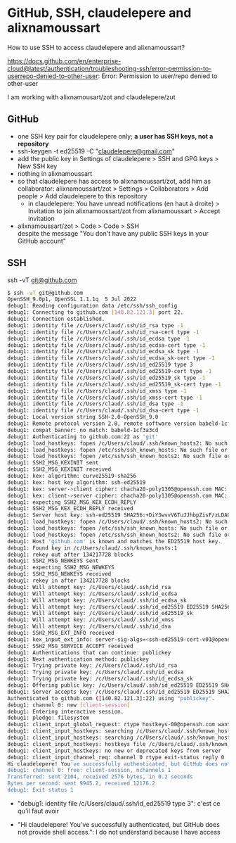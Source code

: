 # GitHub, SSH, claudelepere and alixnamoussart

How to use SSH to access claudelepere and alixnamoussart?

https://docs.github.com/en/enterprise-cloud@latest/authentication/troubleshooting-ssh/error-permission-to-userrepo-denied-to-other-user: Error: Permission to user/repo denied to other-user

I am working with alixnamousart/zot and claudelepere/zut

## GitHub

- one SSH key pair for claudelepere only; **a user has SSH keys, not a repository**
- ssh-keygen -t ed25519 -C "claudelepere@gmail.com"
- add the public key in Settings of claudelepere > SSH and GPG keys > New SSH key
- nothing in alixnamoussart
- so that claudelepere has access to alixnamoussart/zot, add him as collaborator: alixnamoussart/zot > Settings > Collaborators > Add people > Add claudelepere to this repository
  - in claudelepere: You have unread notifications (en haut à droite) > Invitation to join alixnamoussart/zot from alixnamoussart > Accept invitation
- alixnamoussart/zot > Code > Code > SSH  
despite the message "You don't have any public SSH keys in your GitHub account"

## SSH

ssh -vT git@github.com

```bash
$ ssh -vT git@github.com
OpenSSH_9.0p1, OpenSSL 1.1.1q  5 Jul 2022
debug1: Reading configuration data /etc/ssh/ssh_config
debug1: Connecting to github.com [140.82.121.3] port 22.
debug1: Connection established.
debug1: identity file /c/Users/claud/.ssh/id_rsa type -1
debug1: identity file /c/Users/claud/.ssh/id_rsa-cert type -1
debug1: identity file /c/Users/claud/.ssh/id_ecdsa type -1
debug1: identity file /c/Users/claud/.ssh/id_ecdsa-cert type -1
debug1: identity file /c/Users/claud/.ssh/id_ecdsa_sk type -1
debug1: identity file /c/Users/claud/.ssh/id_ecdsa_sk-cert type -1
debug1: identity file /c/Users/claud/.ssh/id_ed25519 type 3
debug1: identity file /c/Users/claud/.ssh/id_ed25519-cert type -1
debug1: identity file /c/Users/claud/.ssh/id_ed25519_sk type -1
debug1: identity file /c/Users/claud/.ssh/id_ed25519_sk-cert type -1
debug1: identity file /c/Users/claud/.ssh/id_xmss type -1
debug1: identity file /c/Users/claud/.ssh/id_xmss-cert type -1
debug1: identity file /c/Users/claud/.ssh/id_dsa type -1
debug1: identity file /c/Users/claud/.ssh/id_dsa-cert type -1
debug1: Local version string SSH-2.0-OpenSSH_9.0
debug1: Remote protocol version 2.0, remote software version babeld-1cf3a3cd
debug1: compat_banner: no match: babeld-1cf3a3cd
debug1: Authenticating to github.com:22 as 'git'
debug1: load_hostkeys: fopen /c/Users/claud/.ssh/known_hosts2: No such file or directory
debug1: load_hostkeys: fopen /etc/ssh/ssh_known_hosts: No such file or directory
debug1: load_hostkeys: fopen /etc/ssh/ssh_known_hosts2: No such file or directory
debug1: SSH2_MSG_KEXINIT sent
debug1: SSH2_MSG_KEXINIT received
debug1: kex: algorithm: curve25519-sha256
debug1: kex: host key algorithm: ssh-ed25519
debug1: kex: server->client cipher: chacha20-poly1305@openssh.com MAC: <implicit> compression: none
debug1: kex: client->server cipher: chacha20-poly1305@openssh.com MAC: <implicit> compression: none
debug1: expecting SSH2_MSG_KEX_ECDH_REPLY
debug1: SSH2_MSG_KEX_ECDH_REPLY received
debug1: Server host key: ssh-ed25519 SHA256:+DiY3wvvV6TuJJhbpZisF/zLDA0zPMSvHdkr4UvCOqU
debug1: load_hostkeys: fopen /c/Users/claud/.ssh/known_hosts2: No such file or directory
debug1: load_hostkeys: fopen /etc/ssh/ssh_known_hosts: No such file or directory
debug1: load_hostkeys: fopen /etc/ssh/ssh_known_hosts2: No such file or directory
debug1: Host 'github.com' is known and matches the ED25519 host key.
debug1: Found key in /c/Users/claud/.ssh/known_hosts:1
debug1: rekey out after 134217728 blocks
debug1: SSH2_MSG_NEWKEYS sent
debug1: expecting SSH2_MSG_NEWKEYS
debug1: SSH2_MSG_NEWKEYS received
debug1: rekey in after 134217728 blocks
debug1: Will attempt key: /c/Users/claud/.ssh/id_rsa
debug1: Will attempt key: /c/Users/claud/.ssh/id_ecdsa
debug1: Will attempt key: /c/Users/claud/.ssh/id_ecdsa_sk
debug1: Will attempt key: /c/Users/claud/.ssh/id_ed25519 ED25519 SHA256:wgxDflHSSj3oW27X75rBkvUVt5WWQJxT7xW12T7q3Rc
debug1: Will attempt key: /c/Users/claud/.ssh/id_ed25519_sk
debug1: Will attempt key: /c/Users/claud/.ssh/id_xmss
debug1: Will attempt key: /c/Users/claud/.ssh/id_dsa
debug1: SSH2_MSG_EXT_INFO received
debug1: kex_input_ext_info: server-sig-algs=<ssh-ed25519-cert-v01@openssh.com,ecdsa-sha2-nistp521-cert-v01@openssh.com,ecdsa-sha2-nistp384-cert-v01@openssh.com,ecdsa-sha2-nistp256-cert-v01@openssh.com,sk-ssh-ed25519-cert-v01@openssh.com,sk-ecdsa-sha2-nistp256-cert-v01@openssh.com,rsa-sha2-512-cert-v01@openssh.com,rsa-sha2-256-cert-v01@openssh.com,ssh-rsa-cert-v01@openssh.com,sk-ssh-ed25519@openssh.com,sk-ecdsa-sha2-nistp256@openssh.com,ssh-ed25519,ecdsa-sha2-nistp521,ecdsa-sha2-nistp384,ecdsa-sha2-nistp256,rsa-sha2-512,rsa-sha2-256,ssh-rsa>
debug1: SSH2_MSG_SERVICE_ACCEPT received
debug1: Authentications that can continue: publickey
debug1: Next authentication method: publickey
debug1: Trying private key: /c/Users/claud/.ssh/id_rsa
debug1: Trying private key: /c/Users/claud/.ssh/id_ecdsa
debug1: Trying private key: /c/Users/claud/.ssh/id_ecdsa_sk
debug1: Offering public key: /c/Users/claud/.ssh/id_ed25519 ED25519 SHA256:wgxDflHSSj3oW27X75rBkvUVt5WWQJxT7xW12T7q3Rc
debug1: Server accepts key: /c/Users/claud/.ssh/id_ed25519 ED25519 SHA256:wgxDflHSSj3oW27X75rBkvUVt5WWQJxT7xW12T7q3Rc
Authenticated to github.com ([140.82.121.3]:22) using "publickey".
debug1: channel 0: new [client-session]
debug1: Entering interactive session.
debug1: pledge: filesystem
debug1: client_input_global_request: rtype hostkeys-00@openssh.com want_reply 0
debug1: client_input_hostkeys: searching /c/Users/claud/.ssh/known_hosts for github.com / (none)
debug1: client_input_hostkeys: searching /c/Users/claud/.ssh/known_hosts2 for github.com / (none)
debug1: client_input_hostkeys: hostkeys file /c/Users/claud/.ssh/known_hosts2 does not exist
debug1: client_input_hostkeys: no new or deprecated keys from server
debug1: client_input_channel_req: channel 0 rtype exit-status reply 0
Hi claudelepere! You've successfully authenticated, but GitHub does not provide shell access.
debug1: channel 0: free: client-session, nchannels 1
Transferred: sent 2104, received 2576 bytes, in 0.2 seconds
Bytes per second: sent 9945.2, received 12176.2
debug1: Exit status 1
```

- "debug1: identity file /c/Users/claud/.ssh/id_ed25519 type 3": c'est ce qu'il faut avoir

- "Hi claudelepere! You've successfully authenticated, but GitHub does not provide shell access.": I do not understand because I have access